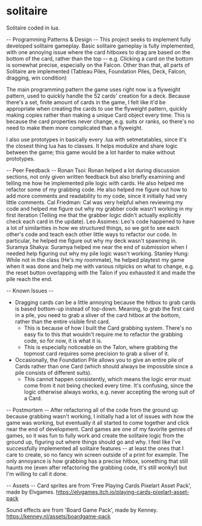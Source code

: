# solitaire
 Solitaire coded in lua.
 
 -- Programming Patterns & Design --
 This project seeks to implement fully developed solitaire gameplay.
 Basic solitaire gameplay is fully implemented, with one annoying issue where the card hitboxes to drag are based on the bottom of 
 the card, rather than the top -- e.g. Clicking a card on the bottom is somewhat precise, especially on the Falcon.
 Other than that, all parts of Solitaire are implemented (Tableau Piles, Foundation Piles, Deck, Falcon, dragging, win condition)
 
 The main programming pattern the game uses right now is a flyweight pattern, used to quickly handle the 52 cards' creation
 for a deck. Because there's a set, finite amount of cards in the game, I felt like it'd be appropriate when creating the cards to use the flyweight pattern, quickly making copies rather than making a unique Card object every time. This is because the card properties never change, e.g. suits or ranks, so there's no need to make them more complicated than a flyweight.
 
 I also use prototypes in basically every .lua with setmetatables, since it's the closest thing lua has to classes. It helps modulize and share logic between the game; this game would be a lot harder to make without prototypes.
 
 
 -- Peer Feedback --
 Ronan Tsoi: Ronan helped a lot during discussion sections, not only given written feedback but also briefly examining and telling me how he implemented pile logic with cards. He also helped me refactor some of my grabbing code. He also helped me figure out how to add more comments and readability to my code, since it initially had very little comments.
 Cal Friedman: Cal was very helpful when reviewing my code and helped me figure out why my grabber code wasn't working in my first iteration (Telling me that the grabber logic didn't actually explicitly check each card in the update).
 Leo Assimes: Leo's code happened to have a lot of similarities in how we structured things, so we got to see each other's code and teach each other little ways to refactor our code. In particular, he helped me figure out why my deck wasn't spawning in.
 Suramya Shakya: Suramya helped me near the end of submission when I needed help figuring out why my pile logic wasn't working.
 Stanley Hung: While not in the class (He's my roommate), he helped playtest my game when it was done and help me with various nitpicks on what to change, e.g. the reset button overlapping with the Talon if you exhausted it and made the pile reach the end.
 
 -- Known Issues --
 - Dragging cards can be a little annoying because the hitbox to grab cards is based bottom-up instead of top-down. Meaning, to grab the first card in a pile, you need to grab a sliver of the card hitbox at the bottom, rather than the entire visible first card.
   - This is because of how I built the Card grabbing system. There's no easy fix to this that wouldn't require me to refactor the grabbing code, so for now, it is what it is.
   - This is especially noticeable on the Talon, where grabbing the topmost card requires some precision to grab a sliver of it.
 - Occasionally, the Foundation Pile allows you to give an entire pile of Cards rather than one Card (which should always be impossible since a pile consists of different suits).
   - This cannot happen consistently, which means the logic error must come from it not being checked every time. It's confusing, since the logic otherwise always works, e.g. never accepting the wrong suit of a Card.
 
 -- Postmortem --
 After refactoring all of the code from the ground up because grabbing wasn't working, I initially had a lot of issues with how the game was working, but eventually it all started to come together and click near the end of development. Card games are one of my favorite genres of games, so it was fun to fully work and create the solitaire logic from the ground up, figuring out where things should go and why. I feel like I've successfully implemented all solitaire features -- at least the ones that I care to create, so no fancy win screen outside of a print for example. The only annoyance is how grabbing has a precise hitbox, something that still haunts me (even after refactoring the grabbing code, it's still wonky!) but I'm willing to call it done.
 
 -- Assets --
 Card sprites are from 'Free Playing Cards Pixelart Asset Pack', made by Elvgames.
 https://elvgames.itch.io/playing-cards-pixelart-asset-pack
 
 Sound effects are from 'Board Game Pack', made by Kenney.
 https://kenney.nl/assets/boardgame-pack